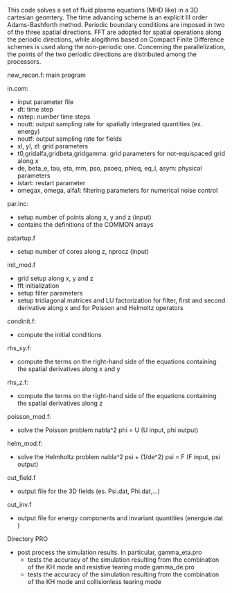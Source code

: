 This code solves a set of fluid plasma equations (MHD like) in a 3D cartesian
geomtery. 
The time advancing scheme is an explicit III order Adams-Bashforth method.
Periodic boundary conditions are imposed in two of the three spatial directions. 
FFT are adopted for spatial operations along the periodic directions, while alogithms based on Compact Finite Difference schemes is 
used along the non-periodic one.
Concerning the parallelization, the points of the two periodic directions are distributed among the processors.

new_recon.f: main program

in.com: 
- input parameter file
- dt: time step
- nstep: number time steps 
- noutt: output sampling rate for spatially integrated quantities (ex. energy)
- noutf: output sampling rate for fields
- xl, yl, zl: grid parameters
- t0,gridalfa,gridbeta,gridgamma: grid parameters for not-equispaced grid along x
- de, beta_e, tau, eta, mm, pso, psoeq, phieq, eq_l, asym: physical parameters
- istart: restart parameter  
- omegax, omega, alfa1: filtering parameters for numerical noise control

par.inc: 
- setup number of points along x, y and z  (input)
- contains the definitions of the COMMON arrays

pstartup.f
- setup number of cores along z, nprocz (input)

init_mod.f 
- grid setup along x, y and z
- fft initialization
- setup filter parameters 
- setup tridiagonal matrices and LU factorization for filter, first and second derivative along x and for Poisson and Helmoltz operators   

condinit.f:  
- compute the initial conditions

rhs_xy.f:
- compute the terms on the right-hand side of the equations containing the spatial derivatives along x and y 

rhs_z.f:
- compute the terms on the right-hand side of the equations containing the spatial derivatives along z 

poisson_mod.f:
- solve the Poisson problem 
nabla^2 phi = U (U input, phi output)

helm_mod.f:
- solve the Helmholtz problem 
nabla^2 psi + (1/de^2) psi = F (F input, psi output)

out_field.f
- output file for the 3D fields (es. Psi.dat, Phi.dat,...) 

out_inv.f
- output file for energy components and invariant quantities (energuie.dat )


Directory PRO
- post process the simulation results. In particular,
  gamma_eta.pro 
    - tests the accuracy of the simulation resulting from the combination of the KH mode and resistive tearing mode
  gamma_de.pro
    - tests the accuracy of the simulation resulting from the combination of the KH mode and collisionless tearing mode





